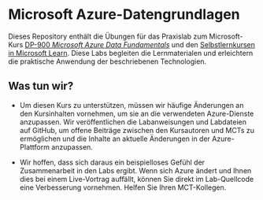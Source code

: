 # <a name="microsoft-azure-data-fundamentals"></a>Microsoft Azure-Datengrundlagen

Dieses Repository enthält die Übungen für das Praxislab zum Microsoft-Kurs [DP-900 *Microsoft Azure Data Fundamentals*](https://docs.microsoft.com/en-us/learn/certifications/courses/dp-900t00) und den [Selbstlernkursen in Microsoft Learn](https://docs.microsoft.com/en-us/users/23110622/collections/0kjyh8rn5gdrjj/). Diese Labs begleiten die Lernmaterialen und erleichtern die praktische Anwendung der beschriebenen Technologien. 

## <a name="what-are-we-doing"></a>Was tun wir?

- Um diesen Kurs zu unterstützen, müssen wir häufige Änderungen an den Kursinhalten vornehmen, um sie an die verwendeten Azure-Dienste anzupassen.  Wir veröffentlichen die Labanweisungen und Labdateien auf GitHub, um offene Beiträge zwischen den Kursautoren und MCTs zu ermöglichen und die Inhalte an aktuelle Änderungen in der Azure-Plattform anzupassen.

- Wir hoffen, dass sich daraus ein beispielloses Gefühl der Zusammenarbeit in den Labs ergibt. Wenn sich Azure ändert und Ihnen dies bei einem Live-Vortrag auffällt, können Sie direkt im Lab-Quellcode eine Verbesserung vornehmen.  Helfen Sie Ihren MCT-Kollegen.

